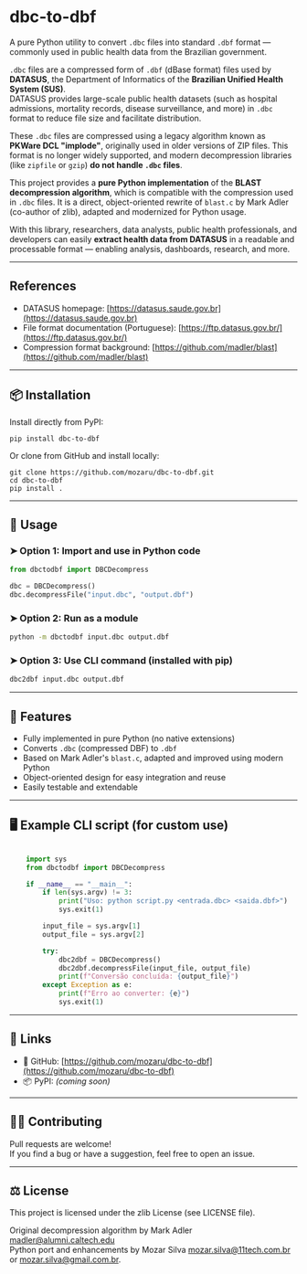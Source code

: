 # dbc-to-dbf

A pure Python utility to convert `.dbc` files into standard `.dbf` format — commonly used in public health data from the Brazilian government.

`.dbc` files are a compressed form of `.dbf` (dBase format) files used by **DATASUS**, the Department of Informatics of the **Brazilian Unified Health System (SUS)**.  
DATASUS provides large-scale public health datasets (such as hospital admissions, mortality records, disease surveillance, and more) in `.dbc` format to reduce file size and facilitate distribution.

These `.dbc` files are compressed using a legacy algorithm known as **PKWare DCL "implode"**, originally used in older versions of ZIP files. This format is no longer widely supported, and modern decompression libraries (like `zipfile` or `gzip`) **do not handle `.dbc` files**.

This project provides a **pure Python implementation** of the **BLAST decompression algorithm**, which is compatible with the compression used in `.dbc` files. It is a direct, object-oriented rewrite of `blast.c` by Mark Adler (co-author of zlib), adapted and modernized for Python usage.

With this library, researchers, data analysts, public health professionals, and developers can easily **extract health data from DATASUS** in a readable and processable format — enabling analysis, dashboards, research, and more.

---

## References

- DATASUS homepage: [https://datasus.saude.gov.br](https://datasus.saude.gov.br)
- File format documentation (Portuguese): [https://ftp.datasus.gov.br/](https://ftp.datasus.gov.br/)
- Compression format background: [https://github.com/madler/blast](https://github.com/madler/blast)

---

## 📦 Installation

Install directly from PyPI:

    pip install dbc-to-dbf

Or clone from GitHub and install locally:

    git clone https://github.com/mozaru/dbc-to-dbf.git
    cd dbc-to-dbf
    pip install .

---

## 🚀 Usage


### ➤ Option 1: Import and use in Python code

```python
from dbctodbf import DBCDecompress

dbc = DBCDecompress()
dbc.decompressFile("input.dbc", "output.dbf")
```

### ➤ Option 2: Run as a module

```bash
python -m dbctodbf input.dbc output.dbf
```

### ➤ Option 3: Use CLI command (installed with pip)

```bash
dbc2dbf input.dbc output.dbf
```

---

## 🔧 Features

- Fully implemented in pure Python (no native extensions)
- Converts `.dbc` (compressed DBF) to `.dbf`
- Based on Mark Adler's `blast.c`, adapted and improved using modern Python
- Object-oriented design for easy integration and reuse
- Easily testable and extendable

---

## 🖥️ Example CLI script (for custom use)

```python

    import sys
    from dbctodbf import DBCDecompress

    if __name__ == "__main__":
        if len(sys.argv) != 3:
            print("Uso: python script.py <entrada.dbc> <saida.dbf>")
            sys.exit(1)

        input_file = sys.argv[1]
        output_file = sys.argv[2]

        try:
            dbc2dbf = DBCDecompress()
            dbc2dbf.decompressFile(input_file, output_file)
            print(f"Conversão concluída: {output_file}")
        except Exception as e:
            print(f"Erro ao converter: {e}")
            sys.exit(1)
```

---

## 🔗 Links

- 📂 GitHub: [https://github.com/mozaru/dbc-to-dbf](https://github.com/mozaru/dbc-to-dbf)
- 📦 PyPI: _(coming soon)_

---

## 🧑‍💻 Contributing

Pull requests are welcome!  
If you find a bug or have a suggestion, feel free to open an issue.

---

## ⚖️ License

This project is licensed under the zlib License (see LICENSE file).

Original decompression algorithm by Mark Adler <madler@alumni.caltech.edu>  
Python port and enhancements by Mozar Silva <mozar.silva@11tech.com.br> or <mozar.silva@gmail.com.br>.

